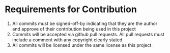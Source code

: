 # Requirements for Contribution

1. All commits must be signed-off-by indicating that they are the author and approve of their contribution being used in this project
1. Commits will be accepted via github pull requests.  All pull requests must include a comment with any copyright clearly stated.
1. All commits will be licensed under the same license as this project.
